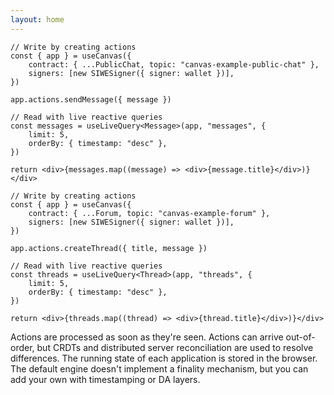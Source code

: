 ```yaml
---
layout: home
---
```


<HeroRow text="Decentralized applications at the speed of light" image="/graphic_mainframe_4.png" tagline="Canvas is a framework for realtime, peer-to-peer decentralized applications." v-bind:bullets="['Fast-sync using signed messages, libp2p, and CRDT+ consensus', 'Embeds a relational database and compute engine in the client', 'Supports any chain or authentication format']">
  <HeroAction theme="brand big" text="Try the tutorial" href="/1-introduction" />
  <HeroAction theme="alt big" text="API Docs" href="/readme-core" />
</HeroRow>

<FeatureRow title="Demo">
  <FeatureCard title="MessageSync" details="Deploy simple applications like chat & copresence." />
  <FeatureCard title="CausalDB" details="Write complex application backends in TypeScript, in your current workflow." />
  <FeatureCard title="CausalVM" details="Build immutable applications, with code and data stored on IPFS data structures."/>
</FeatureRow>

<DemoToggle v-bind:options="['MessageSync', 'ModelDB']" defaultOption="MessageSync">
  <DemoToggleOption option="MessageSync" />
  <DemoToggleOption option="ModelDB" />
</DemoToggle>

<DemoCell option="MessageSync"/>

```tsx:MessageSync preview
// Write by creating actions
const { app } = useCanvas({
	contract: { ...PublicChat, topic: "canvas-example-public-chat" },
	signers: [new SIWESigner({ signer: wallet })],
})

app.actions.sendMessage({ message })

// Read with live reactive queries
const messages = useLiveQuery<Message>(app, "messages", {
	limit: 5,
	orderBy: { timestamp: "desc" },
})

return <div>{messages.map((message) => <div>{message.title}</div>)}</div>
```

```tsx:ModelDB preview
// Write by creating actions
const { app } = useCanvas({
	contract: { ...Forum, topic: "canvas-example-forum" },
	signers: [new SIWESigner({ signer: wallet })],
})

app.actions.createThread({ title, message })

// Read with live reactive queries
const threads = useLiveQuery<Thread>(app, "threads", {
	limit: 5,
	orderBy: { timestamp: "desc" },
})

return <div>{threads.map((thread) => <div>{thread.title}</div>)}</div>
```

<TextRow title="About Canvas" details="Canvas is a new TypeScript runtime for decentralized applications, that's easy to learn and resembles traditional developer frameworks.">
  <TextItem prefix="Fast">Actions are processed as soon as they're seen.</TextItem>
  <TextItem prefix="Optimistic">Actions can arrive out-of-order, but CRDTs and distributed server reconciliation are used to resolve differences.</TextItem>
  <TextItem prefix="Client-first">The running state of each application is stored in the browser.</TextItem>
  <TextItem prefix="Bring your own finality">The default engine doesn't implement a finality mechanism, but you can add your own with timestamping or DA layers.</TextItem>
</TextRow>

<FeatureRow title="Logins">
  <FeatureCard title="Sign in with Wallet" details="Log in with a Web3 wallet from Ethereum. Also supports other chains like Cosmos, Solana, and Polkadot." linkText="Available today" />
  <FeatureCard title="Sign in with OpenID" details="Log in trustlessly with Google, Apple, or other SSO providers. Powered by zero-knowledge proofs." soon="Coming soon"/>
  <FeatureCard title="Sign in with Bluesky" details="Log in with your decentralized identity from the Bluesky PLC network." soon="Coming soon"/>
</FeatureRow>

<FeatureRow title="Technical Components">
  <FeatureCard title="Okra" details="A deterministic Prolly-tree that allows fast syncing between unordered sets of actions." link="https://github.com/canvasxyz/okra" linkText="Github" secondaryLink="https://joelgustafson.com/posts/2023-05-04/merklizing-the-key-value-store-for-fun-and-profit" secondaryLinkText="Blog Post"/>
  <FeatureCard title="GossipLog" details="A history-preserving log that allows CRDT functions to retrieve data from the past." link="https://github.com/canvasxyz/canvas/tree/main/packages/gossiplog"/>
  <FeatureCard title="ModelDB" details="A database abstraction layer over IndexedDB and SQLite, that runs in both the browser and server." link="https://github.com/canvasxyz/canvas/tree/main/packages/modeldb"/>
  <FeatureCard title="Arweave Persister" details="A bundler that persists individual actions to Arweave, and rebundles them for efficient later retrieval." link="https://github.com/canvasxyz/canvas/tree/main/packages/persister-arweave"/>
</FeatureRow>

<HomepageFooter />